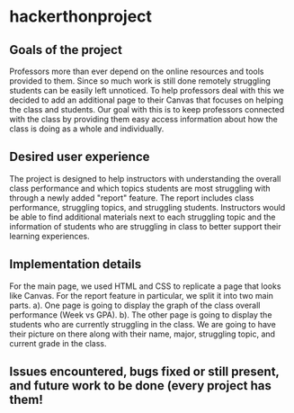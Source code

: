 # hackerthonproject

## Goals of the project
Professors more than ever depend on the online resources and tools provided to them. Since so much work is still done remotely struggling students can be easily left unnoticed. To help professors deal with this we decided to add an additional page to their Canvas that focuses on helping the class and students. Our goal with this is to keep professors connected with the class by providing them easy access information about how the class is doing as a whole and individually.

## Desired user experience
The project is designed to help instructors with understanding the overall class performance and which topics students are most struggling with through a newly added "report" feature. The report includes class performance, struggling topics, and struggling students. Instructors would be able to find additional materials next to each struggling topic and the information of students who are struggling in class to better support their learning experiences.  

## Implementation details
For the main page, we used HTML and CSS to replicate a page that looks like Canvas. 
For the report feature in particular, we split it into two main parts. 
  a). One page is going to display the graph of the class overall performance (Week vs GPA). 
  b). The other page is going to display the students who are currently struggling in the class. We are going to have their picture on there along with           their name, major, struggling topic, and current grade in the class. 

## Issues encountered, bugs fixed or still present, and future work to be done (every project has them!
